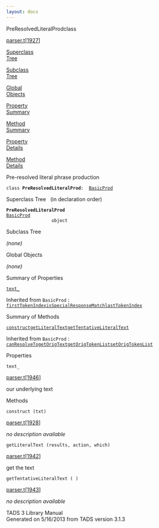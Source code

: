 ```yaml
---
layout: docs
---
```

<span class="title">PreResolvedLiteralProd</span><span class="type">class</span>

[parser.t](../file/parser.t.html)\[[1927](../source/parser.t.html#1927)\]

[Superclass  
Tree](#_SuperClassTree_)

[Subclass  
Tree](#_SubClassTree_)

[Global  
Objects](#_ObjectSummary_)

[Property  
Summary](#_PropSummary_)

[Method  
Summary](#_MethodSummary_)

[Property  
Details](#_Properties_)

[Method  
Details](#_Methods_)



Pre-resolved literal phrase production

`class `**`PreResolvedLiteralProd`**` :   `[`BasicProd`](../object/BasicProd.html)



<span id="_SuperClassTree_"></span>



<span class="hdln">Superclass Tree</span>   (in declaration order)



**`PreResolvedLiteralProd`**  
[`BasicProd`](../object/BasicProd.html)  
`                 object`  
<span id="_SubClassTree_"></span>



<span class="hdln">Subclass Tree</span>  



*(none)* <span id="_ObjectSummary_"></span>



<span class="hdln">Global Objects</span>  



*(none)* <span id="_PropSummary_"></span>



<span class="hdln">Summary of Properties</span>  



[`text_`](#text_)

Inherited from `BasicProd` :  
[`firstTokenIndex`](../object/BasicProd.html#firstTokenIndex)[`isSpecialResponseMatch`](../object/BasicProd.html#isSpecialResponseMatch)[`lastTokenIndex`](../object/BasicProd.html#lastTokenIndex)

<span id="_MethodSummary_"></span>



<span class="hdln">Summary of Methods</span>  



[`construct`](#construct)[`getLiteralText`](#getLiteralText)[`getTentativeLiteralText`](#getTentativeLiteralText)

Inherited from `BasicProd` :  
[`canResolveTo`](../object/BasicProd.html#canResolveTo)[`getOrigText`](../object/BasicProd.html#getOrigText)[`getOrigTokenList`](../object/BasicProd.html#getOrigTokenList)[`setOrigTokenList`](../object/BasicProd.html#setOrigTokenList)

<span id="_Properties_"></span>



<span class="hdln">Properties</span>  



<span id="text_"></span>

`text_`

[parser.t](../file/parser.t.html)\[[1946](../source/parser.t.html#1946)\]



our underlying text



<span id="_Methods_"></span>



<span class="hdln">Methods</span>  



<span id="construct"></span>

`construct (txt)`

[parser.t](../file/parser.t.html)\[[1928](../source/parser.t.html#1928)\]



*no description available*



<span id="getLiteralText"></span>

`getLiteralText (results, action, which)`

[parser.t](../file/parser.t.html)\[[1942](../source/parser.t.html#1942)\]



get the text



<span id="getTentativeLiteralText"></span>

`getTentativeLiteralText ( )`

[parser.t](../file/parser.t.html)\[[1943](../source/parser.t.html#1943)\]



*no description available*





TADS 3 Library Manual  
Generated on 5/16/2013 from TADS version 3.1.3


